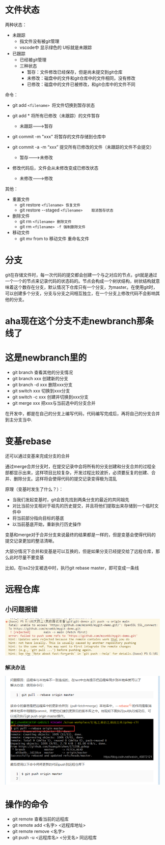 # 文件状态

两种状态：

* 未跟踪
  * 指文件没有被git管理
  * vscode中 显示绿色的 U标就是未跟踪
* 已跟踪
  * 已经被git管理
  * 三种状态
    * 暂存：文件修改已经保存，但是尚未提交到git仓库
    * 未修改：磁盘中的文件和git仓库中的文件相同，没有修改
    * 已修改：磁盘中的文件已被修改，和git仓库中的文件不同

命令：

* git add `<filename> `将文件切换到暂存状态
* git add * 将所有已修改（未跟踪）的文件暂存

  * 未跟踪--->暂存
* git commit -m "xxx" 将暂存的文件存储到仓库中
* git commit -a -m “xxx”  提交所有已修改的文件（未跟踪的文件不会提交）

  * 暂存--->未修改
* 修改代码后，文件会从未修改变成已修改状态

  * 未修改--->修改

其他：

* 重置文件
  * git restore `<filename>	恢复文件`
  * git restore --staged `<filename>	取消暂存状态`
* 删除文件
  * git rm `<filename> 删除文件`
  * git rm `<filename> -f 强制删除文件`
* 移动文件
  * git mv from to 移动文件  重命名文件

# 分支

git在存储文件时，每一次代码的提交都会创建一个与之对应的节点，git就是通过一个一个的节点来记录代码的状态码的。节点会构成一个树状结构，树状结构就意味着这个数存在分支，默认情况下仓库只有一个分支，为master。在使用git时，可以创建多个分支，分支与分支之间相互独立，在一个分支上修改代码不会影响其他的分支。

# aha现在这个分支不走newbranch那条线了

# 这是newbranch里的

* git branch  查看其他的分支情况
* git branch xxx 创建新的分支
* git branch -d xxx  删除xxx分支
* git switch xxx	切换到xxx分支
* git switch -c xxx  创建并切换到xxx分支
* git merge xxx 把xxx与当前选中的分支合并

在开发中，都是在自己的分支上编写代码，代码编写完成后，再将自己的分支合并到主分支当中.

# 变基rebase

还可以通过变基来完成分支的合并

通过merge合并分支时，在提交记录中会将所有的分支创建和分支合并的过程全部都显示出来，这样项目比较复杂，开发过程比较波折，必须要反复的创建、合并、删除分支。这样将会使得代码的提交记录变得极为混乱

原理（变基时发生了什么？）：

* 当我们发起变基时，git会首先找到两条分支的最近的共同祖先
* 对比当前分支相对于祖先的历史提交，并且将他们提取出来存储到一个临时文件中
* 将当前部分指向目标的基底
* 以当前基底开始，重新执行历史操作

变基和merge对于合并分支来说最终的结果都是一样的，但是变基会使得代码的提交记录更加的整洁清晰。

大部分情况下合并和变基是可以互换的，但是如果分支已经提交给了远程仓库，那么此时尽量不要变基

比如，在iss2分支被选中时，执行git rebase master，即可变成一条线

# 远程仓库

## 小问题报错

![1699367970027](image/git/1699367970027.png)

### 解决办法

![1699368013588](image/git/1699368013588.png)


# 操作的命令

* git remote 查看当前的远程库
* git remote add <名字> <远程库地址>
* git remote remove <名字>
* git push -u <远程库名> <分支名>   同远程库
